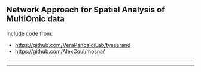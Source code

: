 ## Network Approach for Spatial Analysis of MultiOmic data
Include code from:
- https://github.com/VeraPancaldiLab/tysserand
- https://github.com/AlexCoul/mosna/
---
---

